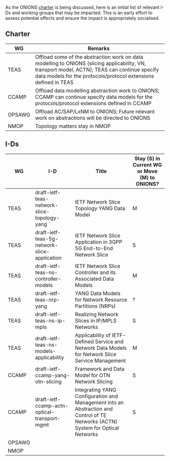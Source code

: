 As the ONIONS [charter](./onions.md) is being discussed, here is an initial list of relevant I-Ds and working groups that may be impacted. This is an early effort to assess potential effects and ensure the impact is appropriately socialised.

## Charter
|WG|Remarks|
|--|--|
|TEAS|Offload some of the abstraction work on data modelling to ONIONS (slicing applicability, VN, transport model, ACTN); TEAS can continue specify data models for the protocols/protocol extensions defined in TEAS|
|CCAMP|Offload data modelling abstraction work to ONIONS; CCAMP can continue specify data models for the protocols/protocol extensions defined in CCAMP|
|OPSAWG|Offload AC/SAP/LxNM to ONIONS; Future relevant work on abstractions will be directed to ONIONS|
|NMOP|Topology matters stay in NMOP|


## I-Ds
|WG|I-D|Title|Stay (S) in Current WG or Move (M) to ONIONS?|
|--|--|--|--|
|TEAS|draft-ietf-teas-network-slice-topology-yang|IETF Network Slice Topology YANG Data Model|M|
|TEAS|draft-ietf-teas-5g-network-slice-application|IETF Network Slice Application in 3GPP 5G End-to-End Network Slice|S|
|TEAS|draft-ietf-teas-ns-controller-models|IETF Network Slice Controller and its Associated Data Models|M|
|TEAS|draft-ietf-teas-nrp-yang|YANG Data Models for Network Resource Partitions (NRPs)|?|
|TEAS|draft-ietf-teas-ns-ip-mpls|Realizing Network Slices in IP/MPLS Networks|S|
|TEAS|draft-ietf-teas-ns-models-applicability|Applicability of IETF-Defined Service and Network Data Models for Network Slice Service Management|M|
|CCAMP|draft-ietf-ccamp-yang-otn-slicing|Framework and Data Model for OTN Network Slicing|S|
|CCAMP|draft-ietf-ccamp-actn-optical-transport-mgmt|Integrating YANG Configuration and Management into an Abstraction and Control of TE Networks (ACTN) System for Optical Networks|S|
|OPSAWG||||
|NMOP||||
